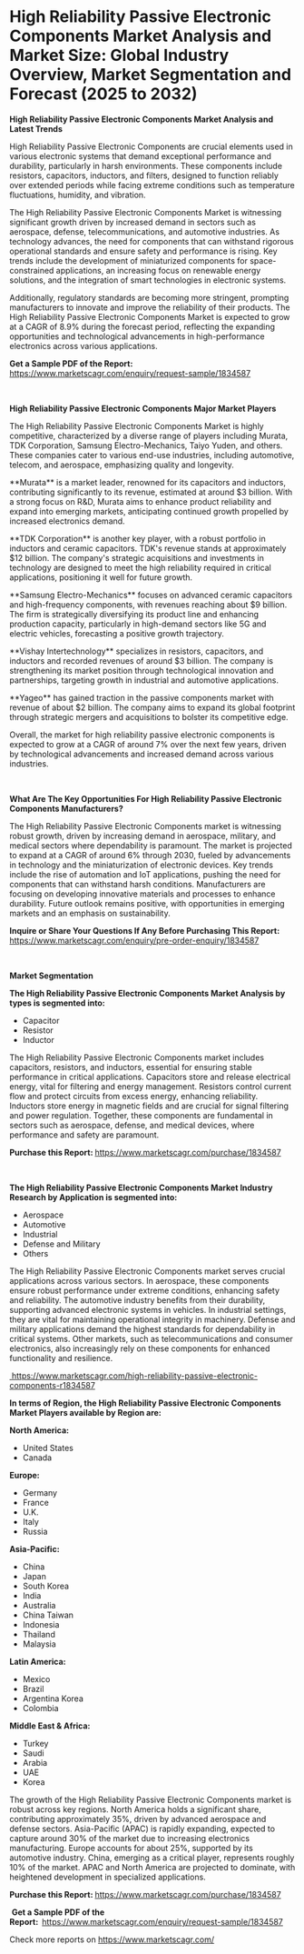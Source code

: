 <p><h1>High Reliability Passive Electronic Components Market Analysis and Market Size: Global Industry Overview, Market Segmentation and Forecast (2025 to 2032)</h1></p><p><strong>High Reliability Passive Electronic Components Market Analysis and Latest Trends</strong></p>
<p><p>High Reliability Passive Electronic Components are crucial elements used in various electronic systems that demand exceptional performance and durability, particularly in harsh environments. These components include resistors, capacitors, inductors, and filters, designed to function reliably over extended periods while facing extreme conditions such as temperature fluctuations, humidity, and vibration.</p><p>The High Reliability Passive Electronic Components Market is witnessing significant growth driven by increased demand in sectors such as aerospace, defense, telecommunications, and automotive industries. As technology advances, the need for components that can withstand rigorous operational standards and ensure safety and performance is rising. Key trends include the development of miniaturized components for space-constrained applications, an increasing focus on renewable energy solutions, and the integration of smart technologies in electronic systems.</p><p>Additionally, regulatory standards are becoming more stringent, prompting manufacturers to innovate and improve the reliability of their products. The High Reliability Passive Electronic Components Market is expected to grow at a CAGR of 8.9% during the forecast period, reflecting the expanding opportunities and technological advancements in high-performance electronics across various applications.</p></p>
<p><strong>Get a Sample PDF of the Report:&nbsp;</strong> <a href="https://www.marketscagr.com/enquiry/request-sample/1834587?utm_campaign=3508&utm_medium=2&utm_source=Github&utm_content=ia&utm_term=06042025&utm_id=high-reliability-passive-electronic-components">https://www.marketscagr.com/enquiry/request-sample/1834587</a></p>
<p>&nbsp;</p>
<p><strong>High Reliability Passive Electronic Components Major Market Players</strong></p>
<p><p>The High Reliability Passive Electronic Components Market is highly competitive, characterized by a diverse range of players including Murata, TDK Corporation, Samsung Electro-Mechanics, Taiyo Yuden, and others. These companies cater to various end-use industries, including automotive, telecom, and aerospace, emphasizing quality and longevity.</p><p>**Murata** is a market leader, renowned for its capacitors and inductors, contributing significantly to its revenue, estimated at around $3 billion. With a strong focus on R&D, Murata aims to enhance product reliability and expand into emerging markets, anticipating continued growth propelled by increased electronics demand.</p><p>**TDK Corporation** is another key player, with a robust portfolio in inductors and ceramic capacitors. TDK's revenue stands at approximately $12 billion. The company's strategic acquisitions and investments in technology are designed to meet the high reliability required in critical applications, positioning it well for future growth.</p><p>**Samsung Electro-Mechanics** focuses on advanced ceramic capacitors and high-frequency components, with revenues reaching about $9 billion. The firm is strategically diversifying its product line and enhancing production capacity, particularly in high-demand sectors like 5G and electric vehicles, forecasting a positive growth trajectory.</p><p>**Vishay Intertechnology** specializes in resistors, capacitors, and inductors and recorded revenues of around $3 billion. The company is strengthening its market position through technological innovation and partnerships, targeting growth in industrial and automotive applications.</p><p>**Yageo** has gained traction in the passive components market with revenue of about $2 billion. The company aims to expand its global footprint through strategic mergers and acquisitions to bolster its competitive edge.</p><p>Overall, the market for high reliability passive electronic components is expected to grow at a CAGR of around 7% over the next few years, driven by technological advancements and increased demand across various industries.</p></p>
<p>&nbsp;</p>
<p><strong>What Are The Key Opportunities For High Reliability Passive Electronic Components Manufacturers?</strong></p>
<p><p>The High Reliability Passive Electronic Components market is witnessing robust growth, driven by increasing demand in aerospace, military, and medical sectors where dependability is paramount. The market is projected to expand at a CAGR of around 6% through 2030, fueled by advancements in technology and the miniaturization of electronic devices. Key trends include the rise of automation and IoT applications, pushing the need for components that can withstand harsh conditions. Manufacturers are focusing on developing innovative materials and processes to enhance durability. Future outlook remains positive, with opportunities in emerging markets and an emphasis on sustainability.</p></p>
<p><strong>Inquire or Share Your Questions If Any Before Purchasing This Report:</strong> <a href="https://www.marketscagr.com/enquiry/pre-order-enquiry/1834587?utm_campaign=3508&utm_medium=2&utm_source=Github&utm_content=ia&utm_term=06042025&utm_id=high-reliability-passive-electronic-components">https://www.marketscagr.com/enquiry/pre-order-enquiry/1834587</a></p>
<p>&nbsp;</p>
<p><strong>Market Segmentation</strong></p>
<p><strong>The High Reliability Passive Electronic Components Market Analysis by types is segmented into:</strong></p>
<p><ul><li>Capacitor</li><li>Resistor</li><li>Inductor</li></ul></p>
<p><p>The High Reliability Passive Electronic Components market includes capacitors, resistors, and inductors, essential for ensuring stable performance in critical applications. Capacitors store and release electrical energy, vital for filtering and energy management. Resistors control current flow and protect circuits from excess energy, enhancing reliability. Inductors store energy in magnetic fields and are crucial for signal filtering and power regulation. Together, these components are fundamental in sectors such as aerospace, defense, and medical devices, where performance and safety are paramount.</p></p>
<p><strong>Purchase this Report:&nbsp;</strong><a href="https://www.marketscagr.com/purchase/1834587?utm_campaign=3508&utm_medium=2&utm_source=Github&utm_content=ia&utm_term=06042025&utm_id=high-reliability-passive-electronic-components">https://www.marketscagr.com/purchase/1834587</a></p>
<p>&nbsp;</p>
<p><strong>The High Reliability Passive Electronic Components Market Industry Research by Application is segmented into:</strong></p>
<p><ul><li>Aerospace</li><li>Automotive</li><li>Industrial</li><li>Defense and Military</li><li>Others</li></ul></p>
<p><p>The High Reliability Passive Electronic Components market serves crucial applications across various sectors. In aerospace, these components ensure robust performance under extreme conditions, enhancing safety and reliability. The automotive industry benefits from their durability, supporting advanced electronic systems in vehicles. In industrial settings, they are vital for maintaining operational integrity in machinery. Defense and military applications demand the highest standards for dependability in critical systems. Other markets, such as telecommunications and consumer electronics, also increasingly rely on these components for enhanced functionality and resilience.</p></p>
<p><a href="https://www.marketscagr.com/high-reliability-passive-electronic-components-r1834587?utm_campaign=3508&utm_medium=2&utm_source=Github&utm_content=ia&utm_term=06042025&utm_id=high-reliability-passive-electronic-components">&nbsp;https://www.marketscagr.com/high-reliability-passive-electronic-components-r1834587</a></p>
<p><strong>In terms of Region, the High Reliability Passive Electronic Components Market Players available by Region are:</strong></p>
<p>
    <p> <strong> North America: </strong>
        <ul>
            <li>United States</li>
            <li>Canada</li>
        </ul>
        </p> 
    <p> <strong> Europe: </strong>
        <ul>
            <li>Germany</li>
            <li>France</li>
            <li>U.K.</li>
            <li>Italy</li>
            <li>Russia</li>
        </ul>
        </p> 
    <p> <strong> Asia-Pacific: </strong>
        <ul>
            <li>China</li>
            <li>Japan</li>
            <li>South Korea</li>
            <li>India</li>
            <li>Australia</li>
            <li>China Taiwan</li>
            <li>Indonesia</li>
            <li>Thailand</li>
            <li>Malaysia</li>
        </ul>
        </p> 
    <p> <strong> Latin America: </strong>
        <ul>
            <li>Mexico</li>
            <li>Brazil</li>
            <li>Argentina Korea</li>
            <li>Colombia</li>
        </ul>
        </p> 
    <p> <strong> Middle East & Africa: </strong>
        <ul>
            <li>Turkey</li>
            <li>Saudi</li>
            <li>Arabia</li>
            <li>UAE</li>
            <li>Korea</li>
        </ul>
    </p>
    </p>
<p><p>The growth of the High Reliability Passive Electronic Components market is robust across key regions. North America holds a significant share, contributing approximately 35%, driven by advanced aerospace and defense sectors. Asia-Pacific (APAC) is rapidly expanding, expected to capture around 30% of the market due to increasing electronics manufacturing. Europe accounts for about 25%, supported by its automotive industry. China, emerging as a critical player, represents roughly 10% of the market. APAC and North America are projected to dominate, with heightened development in specialized applications.</p></p>
<p><strong>Purchase this Report: </strong><a href="https://www.marketscagr.com/purchase/1834587?utm_campaign=3508&utm_medium=2&utm_source=Github&utm_content=ia&utm_term=06042025&utm_id=high-reliability-passive-electronic-components">https://www.marketscagr.com/purchase/1834587</a></p>
<p>&nbsp;<strong>Get a Sample PDF of the Report:&nbsp;&nbsp;</strong><a href="https://www.marketscagr.com/enquiry/request-sample/1834587?utm_campaign=3508&utm_medium=2&utm_source=Github&utm_content=ia&utm_term=06042025&utm_id=high-reliability-passive-electronic-components">https://www.marketscagr.com/enquiry/request-sample/1834587</a></p>
<p><strong></strong></p>
<p>Check more reports on <a href="https://www.marketscagr.com/?utm_campaign=3508&utm_medium=2&utm_source=Github&utm_content=ia&utm_term=06042025&utm_id=high-reliability-passive-electronic-components">https://www.marketscagr.com/</a></p>